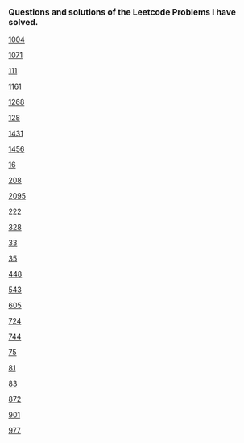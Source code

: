 ### Questions and solutions of the Leetcode Problems I have solved.

[1004](https://github.com/rishi9504/Leetcode/blob/main/1004.%20Max%20Consecutive%20Ones%20III.py)

[1071](https://github.com/rishi9504/Leetcode/blob/main/1071.Greatest%20Common%20Divisor%20of%20Strings.py)

[111](https://github.com/rishi9504/Leetcode/blob/main/111.%20Minimum%20Depth%20of%20Binary%20Tree.py)

[1161](https://github.com/rishi9504/Leetcode/blob/main/1161.%20Maximum%20Level%20Sum%20of%20a%20Binary%20Tree.py)

[1268](https://github.com/rishi9504/Leetcode/blob/main/1268%20Search%20Suggestions%20System.py)

[128](https://github.com/rishi9504/Leetcode/blob/main/128.%20Longest%20Consecutive%20Sequence.py)

[1431](https://github.com/rishi9504/Leetcode/blob/main/1431.%20%20Kids%20With%20the%20Greatest%20Number%20of%20Candies.py)

[1456](https://github.com/rishi9504/Leetcode/blob/main/1456.%20Maximum%20Number%20of%20Vowels%20in%20a%20Subs.py)

[16](https://github.com/rishi9504/Leetcode/blob/main/16.%203Sum%20Closest.py)

[208](https://github.com/rishi9504/Leetcode/blob/main/208.%20Implement%20Trie%20(Prefix%20Tree).py)

[2095](https://github.com/rishi9504/Leetcode/blob/main/2095.%20Delete%20the%20Middle%20Node%20of%20a%20Linked.py)

[222](https://github.com/rishi9504/Leetcode/blob/main/222.%20Count%20Complete%20Tree%20Nodes.py)

[328](https://github.com/rishi9504/Leetcode/blob/main/328.%20Odd%20Even%20Linked%20List.py)

[33](https://github.com/rishi9504/Leetcode/blob/main/33.%20Search%20in%20Rotated%20Sorted%20Array.py)

[35](https://github.com/rishi9504/Leetcode/blob/main/35.%20Search%20Insert%20Position.py)

[448](https://github.com/rishi9504/Leetcode/blob/main/448.%20Find%20All%20Numbers%20Disappeared%20in%20an%20Array.py)

[543](https://github.com/rishi9504/Leetcode/blob/main/543.Diameter%20of%20Binary%20Tree.py)

[605](https://github.com/rishi9504/Leetcode/blob/main/605.Can%20Place%20Flowers.py)

[724](https://github.com/rishi9504/Leetcode/blob/main/724.Find%20Pivot%20Index.py)

[744](https://github.com/rishi9504/Leetcode/blob/main/744.Find%20Smallest%20Letter%20Greater%20Than%20Target.py)

[75](https://github.com/rishi9504/Leetcode/blob/main/75.%20Sort%20Colors.py)

[81](https://github.com/rishi9504/Leetcode/blob/main/81.%20Search%20in%20Rotated%20Sorted%20Array%20II.py)

[83](https://github.com/rishi9504/Leetcode/blob/main/83.%20Remove%20Duplicates%20from%20Sorted%20List.py)

[872](https://github.com/rishi9504/Leetcode/blob/main/872.%20Leaf-Similar%20Trees.py)

[901](https://github.com/rishi9504/Leetcode/blob/main/901.%20Online%20Stock%20Span.py)

[977](https://github.com/rishi9504/Leetcode/blob/main/977.%20Squares%20of%20a%20Sorted%20Array.py)

[]()

[]()

[]()

[]()

[]()

[]()

[]()

[]()

[]()

[]()

[]()

[]()

[]()

[]()
